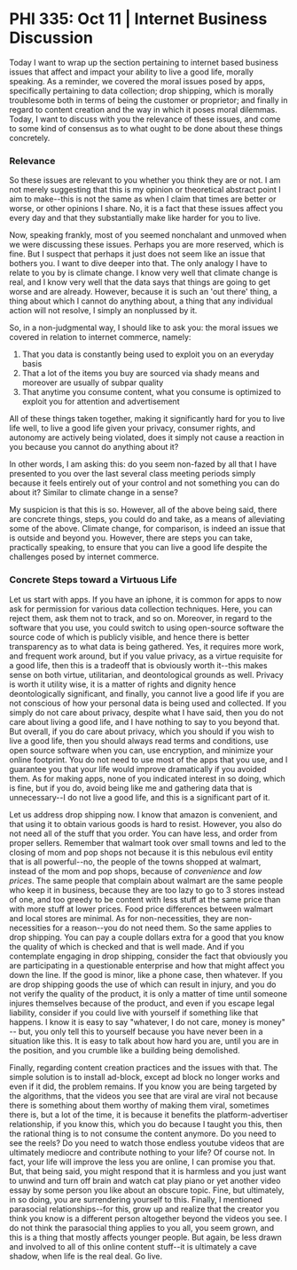 # PHI 335: Oct 11 | Internet Business Discussion 

Today I want to wrap up the section pertaining to internet based business issues that affect and impact your ability to live a good life, morally speaking. As a reminder, we covered the moral issues posed by apps, specifically pertaining to data collection; drop shipping, which is morally troublesome both in terms of being the customer or proprietor; and finally in regard to content creation and the way in which it poses moral dilemmas. Today, I want to discuss with you the relevance of these issues, and come to some kind of consensus as to what ought to be done about these things concretely. 

### Relevance

So these issues are relevant to you whether you think they are or not. I am not merely suggesting that this is my opinion or theoretical abstract point I aim to make--this is not the same as when I claim that times are better or worse, or other opinions I share. No, it is a fact that these issues affect you every day and that they substantially make like harder for you to live. 

Now, speaking frankly, most of you seemed nonchalant and unmoved when we were discussing these issues. Perhaps you are more reserved, which is fine. But I suspect that perhaps it just does not seem like an issue that bothers you. I want to dive deeper into that. The only analogy I have to relate to you by is climate change. I know very well that climate change is real, and I know very well that the data says that things are going to get worse and are already. However, because it is such an 'out there' thing, a thing about which I cannot do anything about, a thing that any individual action will not resolve, I simply an nonplussed by it. 

So, in a non-judgmental way, I should like to ask you: the moral issues we covered in relation to internet commerce, namely: 

1. That you data is constantly being used to exploit you on an everyday basis 
2. That a lot of the items you buy are sourced via shady means and moreover are usually of subpar quality 
3. That anytime you consume content, what you consume is optimized to exploit you for attention and advertisement

All of these things taken together, making it significantly hard for you to live life well, to live a good life given your privacy, consumer rights, and autonomy are actively being violated, does it simply not cause a reaction in you because you cannot do anything about it? 

In other words, I am asking this: do you seem non-fazed by all that I have presented to you over the last several class meeting periods simply because it feels entirely out of your control and not something you can do about it? Similar to climate change in a sense? 

My suspicion is that this is so. However, all of the above being said, there are concrete things, steps, you could do and take, as a means of alleviating some of the above. Climate change, for comparison, is indeed an issue that is outside and beyond you. However, there are steps you can take, practically speaking, to ensure that you can live a good life despite the challenges posed by internet commerce. 

### Concrete Steps toward a Virtuous Life 

Let us start with apps. If you have an iphone, it is common for apps to now ask for permission for various data collection techniques. Here, you can reject them, ask them not to track, and so on. Moreover, in regard to the software that you use, you could switch to using open-source software the source code of which is publicly visible, and hence there is better transparency as to what data is being gathered. Yes, it requires more work, and frequent work around, but if you value privacy, as a virtue requisite for a good life, then this is a tradeoff that is obviously worth it--this makes sense on both virtue, utilitarian, and deontological grounds as well. Privacy is worth it utility wise, it is a matter of rights and dignity hence deontologically significant, and finally, you cannot live a good life if you are not conscious of how your personal data is being used and collected. If you simply do not care about privacy, despite what I have said, then you do not care about living a good life, and I have nothing to say to you beyond that. But overall, if you do care about privacy, which you should if you wish to live a good life, then you should always read terms and conditions, use open source software when you can, use encryption, and minimize your online footprint. You do not need to use most of the apps that you use, and I guarantee you that your life would improve dramatically if you avoided them. As for making apps, none of you indicated interest in so doing, which is fine, but if you do, avoid being like me and gathering data that is unnecessary--I do not live a good life, and this is a significant part of it. 

Let us address drop shipping now. I know that amazon is convenient, and that using it to obtain various goods is hard to resist. However, you also do not need all of the stuff that you order. You can have less, and order from proper sellers. Remember that walmart took over small towns and led to the closing of mom and pop shops not because it is this nebulous evil entity that is all powerful--no, the people of the towns shopped at walmart, instead of the mom and pop shops, because of *convenience* and *low prices*. The same people that complain about walmart are the same people who keep it in business, because they are too lazy to go to 3 stores instead of one, and too greedy to be content with less stuff at the same price than with more stuff at lower prices. Food price differences between walmart and local stores are minimal. As for non-necessities, they are non-necessities for a reason--you do not need them. So the same applies to drop shipping. You can pay a couple dollars extra for a good that you know the quality of which is checked and that is well made. And if you contemplate engaging in drop shipping, consider the fact that obviously you are participating in a questionable enterprise and how that might affect you down the line. If the good is minor, like a phone case, then whatever. If you are drop shipping goods the use of which can result in injury, and you do not verify the quality of the product, it is only a matter of time until someone injures themselves because of the product, and even if you escape legal liability, consider if you could live with yourself if something like that happens. I know it is easy to say "whatever, I do not care, money is money" -- but, you only tell this to yourself because you have never been in a situation like this. It is easy to talk about how hard you are, until you are in the position, and you crumble like a building being demolished. 

Finally, regarding content creation practices and the issues with that. The simple solution is to install ad-block, except ad block no longer works and even if it did, the problem remains. If you know you are being targeted by the algorithms, that the videos you see that are viral are viral not because there is something about them worthy of making them viral, sometimes there is, but a lot of the time, it is because it benefits the platform-advertiser relationship, if you know this, which you do because I taught you this, then the rational thing is to not consume the content anymore. Do you need to see the reels? Do you need to watch those endless youtube videos that are ultimately mediocre and contribute nothing to your life? Of course not. In fact, your life will improve the less you are online, I can promise you that. But, that being said, you might respond that it is harmless and you just want to unwind and turn off brain and watch cat play piano or yet another video essay by some person you like about an obscure topic. Fine, but ultimately, in so doing, you are surrendering yourself to this. Finally, I mentioned parasocial relationships--for this, grow up and realize that the creator you think you know is a different person altogether beyond the videos you see. I do not think the parasocial thing applies to you all, you seem grown, and this is a thing that mostly affects younger people. But again, be less drawn and involved to all of this online content stuff--it is ultimately a cave shadow, when life is the real deal. Go live. 
